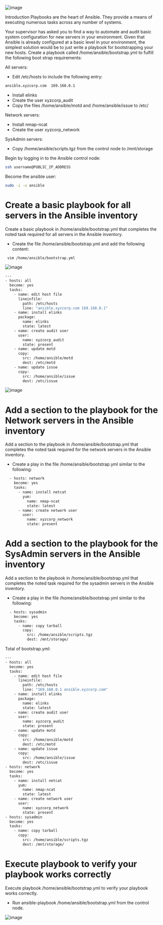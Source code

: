 ![image](https://user-images.githubusercontent.com/44756128/114306369-6d5aa000-9aa1-11eb-904a-fdebcbd6e6ac.png)

Introduction
Playbooks are the heart of Ansible. They provide a means of executing numerous tasks across any number of systems.

Your supervisor has asked you to find a way to automate and audit basic system configuration for new servers in your environment. Given that Ansible is already configured at a basic level in your environment, the simplest solution would be to just write a playbook for bootstrapping your new hosts. Create a playbook called /home/ansible/bootstrap.yml to fulfill the following boot strap requirements:

All servers:
  - Edit /etc/hosts to include the following entry:
```sh
ansible.xyzcorp.com  169.168.0.1
```
  - Install elinks
  - Create the user xyzcorp_audit
  - Copy the files /home/ansible/motd and /home/ansible/issue to /etc/

Network servers:
  - Install nmap-ncat
  - Create the user xyzcorp_network

SysAdmin servers:
  - Copy /home/ansible/scripts.tgz from the control node to /mnt/storage

Begin by logging in to the Ansible control node:
```sh
ssh username@PUBLIC_IP_ADDRESS
```

Become the ansible user:
```sh
sudo -i -u ansible
```

# Create a basic playbook for all servers in the Ansible inventory
Create a basic playbook in /home/ansible/bootstrap.yml that completes the noted task required for all servers in the Ansible inventory.
 - Create the file /home/ansible/bootstrap.yml and add the following content:
```sh
 vim /home/ansible/bootstrap.yml
 ```
 
 ![image](https://user-images.githubusercontent.com/44756128/114306774-8b74d000-9aa2-11eb-83a6-94147e76f063.png)

 ```sh
 ---
 - hosts: all
   become: yes
   tasks:
     - name: edit host file
       lineinfile:
         path: /etc/hosts
         line: "ansible.xyzcorp.com 169.168.0.1"
     - name: install elinks
       package:
         name: elinks
         state: latest
     - name: create audit user
       user:
         name: xyzcorp_audit
         state: present
     - name: update motd
       copy:
         src: /home/ansible/motd
         dest: /etc/motd
     - name: update issue
       copy:
         src: /home/ansible/issue
         dest: /etc/issue
```

![image](https://user-images.githubusercontent.com/44756128/114306800-a0e9fa00-9aa2-11eb-9c10-c13d1d4013f0.png)

# Add a section to the playbook for the Network servers in the Ansible inventory
Add a section to the playbook in /home/ansible/bootstrap.yml that completes the noted task required for the network servers in the Ansible inventory.
  - Create a play in the file /home/ansible/bootstrap.yml similar to the following:
```sh
  - hosts: network
    become: yes
    tasks:
      - name: install netcat
        yum:
          name: nmap-ncat
          state: latest
      - name: create network user
        user:
          name: xyzcorp_network
          state: present
```

# Add a section to the playbook for the SysAdmin servers in the Ansible inventory
Add a section to the playbook in /home/ansible/bootstrap.yml that completes the noted task required for the sysadmin servers in the Ansible inventory.
  - Create a play in the file /home/ansible/bootstrap.yml similar to the following:
```sh
  - hosts: sysadmin
    become: yes
    tasks:
      - name: copy tarball
        copy:
          src: /home/ansible/scripts.tgz
          dest: /mnt/storage/
```

Total of bootstrap.yml:
```sh
---
- hosts: all
  become: yes
  tasks:
    - name: edit host file
      lineinfile:
        path: /etc/hosts
        line: "169.168.0.1 ansible.xyzcorp.com"
    - name: install elinks
      package:
        name: elinks
        state: latest
    - name: create audit user
      user:
        name: xyzcorp_audit
        state: present
    - name: update motd
      copy:
        src: /home/ansible/motd
        dest: /etc/motd
    - name: update issue
      copy:
        src: /home/ansible/issue
        dest: /etc/issue
- hosts: network
  become: yes
  tasks:
    - name: install netcat
      yum:
        name: nmap-ncat
        state: latest
    - name: create network user
      user:
        name: xyzcorp_network
        state: present
- hosts: sysadmin
  become: yes
  tasks:
    - name: copy tarball
      copy:
        src: /home/ansible/scripts.tgz
        dest: /mnt/storage/
```

# Execute playbook to verify your playbook works correctly
Execute playbook /home/ansible/bootstrap.yml to verify your playbook works correctly.
  - Run ansible-playbook /home/ansible/bootstrap.yml from the control node.

![image](https://user-images.githubusercontent.com/44756128/114307208-42be1680-9aa4-11eb-82ea-b7c560a17276.png)
